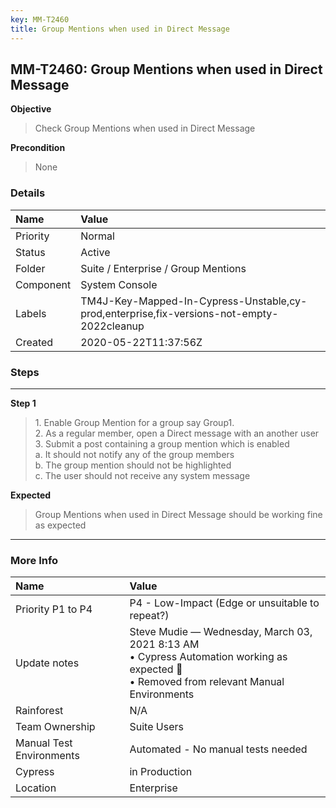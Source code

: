 ```yaml
---
key: MM-T2460
title: Group Mentions when used in Direct Message
---
```


## MM-T2460: Group Mentions when used in Direct Message

**Objective**

> <article>Check Group Mentions when used in Direct Message</article>

**Precondition**

> <article>None</article>

### Details

| Name      | Value                                                                                     |
| :-------- | :---------------------------------------------------------------------------------------- |
| Priority  | Normal                                                                                    |
| Status    | Active                                                                                    |
| Folder    | Suite / Enterprise / Group Mentions                                                       |
| Component | System Console                                                                            |
| Labels    | TM4J-Key-Mapped-In-Cypress-Unstable,cy-prod,enterprise,fix-versions-not-empty-2022cleanup |
| Created   | 2020-05-22T11:37:56Z                                                                      |

### Steps

<hr/>

**Step 1**

> <article>1. Enable Group Mention for a group say Group1.<br />    2. As a regular member, open a Direct message with an another user<br />    3. Submit a post containing a group mention which is enabled<br />        a. It should not notify any of the group members <br />        b. The group mention should not be highlighted <br />        c. The user should not receive any system message</article>

**Expected**

> <article>Group Mentions when used in Direct Message should be working fine as expected</article>

<hr/>

### More Info

| Name                     | Value                                                                                                                                        |
| :----------------------- | :------------------------------------------------------------------------------------------------------------------------------------------- |
| Priority P1 to P4        | P4 - Low-Impact (Edge or unsuitable to repeat?)                                                                                              |
| Update notes             | Steve Mudie — Wednesday, March 03, 2021 8:13 AM<br>• Cypress Automation working as expected 🎉<br>• Removed from relevant Manual Environments |
| Rainforest               | N/A                                                                                                                                          |
| Team Ownership           | Suite Users                                                                                                                                  |
| Manual Test Environments | Automated - No manual tests needed                                                                                                           |
| Cypress                  | in Production                                                                                                                                |
| Location                 | Enterprise                                                                                                                                   |
